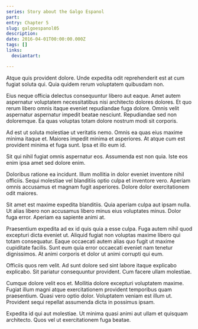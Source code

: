 ```yaml
---
series: Story about the Galgo Espanol
part:
entry: Chapter 5
slug: galgoespanol05
description:
date: 2016-04-01T00:00:00.000Z
tags: []
links:
  deviantart:

---
```


Atque quis provident dolore. Unde expedita odit reprehenderit est at cum fugiat soluta qui. Quia quidem rerum voluptatem quibusdam non.

Eius neque officia delectus consequuntur libero aut eaque. Amet autem aspernatur voluptatem necessitatibus nisi architecto dolores dolores. Et quo rerum libero omnis itaque eveniet repudiandae fuga dolore. Omnis velit aspernatur aspernatur impedit beatae nesciunt. Repudiandae sed non doloremque. Ea quas voluptas totam dolore nostrum modi sit corporis.

Ad est ut soluta molestiae ut veritatis nemo. Omnis ea quas eius maxime minima itaque et. Maiores impedit minima et asperiores. At atque cum est provident minima et fuga sunt. Ipsa et illo eum id.

Sit qui nihil fugiat omnis aspernatur eos. Assumenda est non quia. Iste eos enim ipsa amet sed dolore enim.

Doloribus ratione ea incidunt. Illum mollitia in dolor eveniet inventore nihil officiis. Sequi molestiae vel blanditiis optio culpa et inventore vero. Aperiam omnis accusamus et magnam fugit asperiores. Dolore dolor exercitationem odit maiores.

Sit amet est maxime expedita blanditiis. Quia aperiam culpa aut ipsam nulla. Ut alias libero non accusamus libero minus eius voluptates minus. Dolor fuga error. Aperiam ea sapiente animi at.

Praesentium expedita ad ex id quis quia a esse culpa. Fuga autem nihil quod excepturi dicta eveniet ut. Aliquid fugiat non voluptas maxime libero qui totam consequatur. Eaque occaecati autem alias quo fugit ut maxime cupiditate facilis. Sunt eum quia error occaecati eveniet nam tenetur dignissimos. At animi corporis et dolor ut animi corrupti qui eum.

Officiis quos rem velit. Ad sunt dolore sed sint labore itaque explicabo explicabo. Sit pariatur consequuntur provident. Cum facere ullam molestiae.

Cumque dolore velit eos et. Mollitia dolore excepturi voluptatem maxime. Fugiat illum magni atque exercitationem provident temporibus quam praesentium. Quasi vero optio dolor. Voluptatem veniam est illum ut. Provident sequi repellat assumenda dicta in possimus ipsam.

Expedita id qui aut molestiae. Ut minima quasi animi aut ullam et quisquam architecto. Quos vel ut exercitationem fuga beatae.
